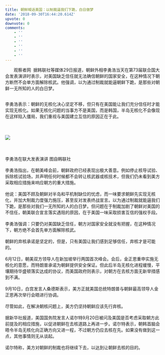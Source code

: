 ```yaml
---
title: 朝鲜喊话美国：以制裁逼我们下跪，白日做梦
date: '2018-09-30T16:44:20.614Z'
upvote: 0
downvote: 0
comments:
    - ''
    - ''
    - ''
    - ''
    - ''
    - ''
---
```


<div class="article"><div style="width: 100%;">　　观察者网&nbsp; 据韩联社等媒体29日报道，朝鲜外相李勇浩当天在第73届联合国大会发表演讲时表示，对美国缺乏信任就无法确信朝鲜的国家安全，在这种情况下朝方断然不会单方面解除核武。他强调，以为通过制裁就能逼朝鲜下跪，是那些对朝鲜一无所知的人的白日梦。<br></div><p><br>李勇浩表示：朝鲜的无核化决心坚定不移，但只有在美国能让我们充分信任时才能实现无核化。如果无核化问题的当事方不是美国，而是韩国，半岛无核化不会像现在这样陷入僵局，我们重视与美国建立互信的原因正在于此。<br><br><br><br><img src="https://www.wenxuecity.com/data/news/201809/30/863c2a1a1ed462f8c8d3271bfbc997f3.jpg" style=""><br><br><br><br>李勇浩在联大发表演讲 图自韩联社<br><br>李勇浩指出，在朝美峰会前，朝鲜政府已经表现出极大善意。例如停止核导试验、拆除核试验场，并声明任何时候都不会转让核武器或核技术，但我们仍未看到美方采取相应措施来响应朝方的重大措施。<br><br>他说：美国不顾及朝鲜对半岛和平机制缺位的忧虑，而一味要求朝鲜先实现无核化，并加大制裁力度强力施压，甚至反对发表终战宣言。以为通过制裁就能逼我们下跪，是那些对我们一无所知的人的白日梦。但问题在于制裁加剧了朝鲜对美国的不信任，朝美联合宣言落实遇阻的原因，在于美国一味采取损害互信的强权手段。<br><br>李勇浩强调：只要仍对美国缺乏信任，朝方对国家安全就没有把握，在这种情况下，朝方绝不会首先单方面解除核武。<br><br>朝鲜的弃核承诺是坚定的，但是，只有美国让我们感到足够信任，弃核才是可能的。<br><br>6月12日，朝美双方领导人在新加坡举行两国首次峰会。会后，金正恩重申实施无核化的意愿，而特朗普承诺为朝鲜提供安全保证。但此后半岛无核化进程缓慢，平壤期待华盛顿落实达成的协议，而美国政府则表示，对朝方在去核方面无新举措感到不满。<br><br>9月10日，白宫发言人桑德斯表示，美方正就美国总统特朗普与朝鲜最高领导人金正恩再次举行会晤进行协调。<br><br>尽管如此，在解决朝核问题上，美方仍坚持朝鲜应该先行弃核。<br><br>据新华社报道，美国国务院发言人诺尔特9月20日被问及美国是否考虑采取朝方此前提及的相应措施，以促进朝鲜在去核道路上再进一步。诺尔特表示，朝韩首脑会晤令半岛无核化向正确方向又进一程，不过朝方仍应去核在先。如果没有做到这一点，其他事情则无从谈起。<br><br>诺尔特称，美方对朝鲜的制裁也将继续下去，以达到让朝鲜去核的目的。</p></div>
